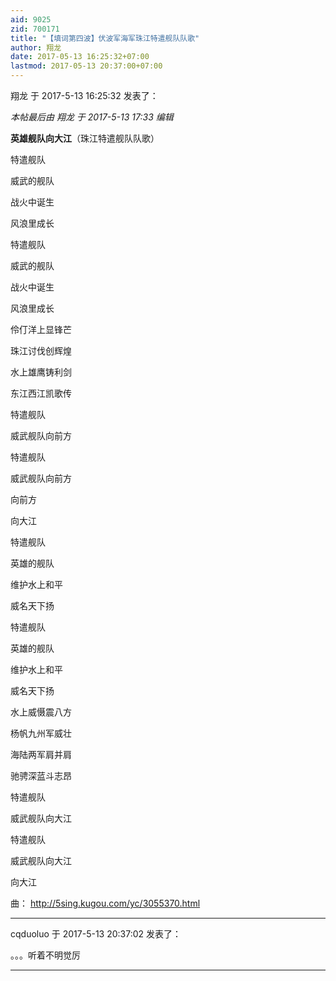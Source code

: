 ```yaml
---
aid: 9025
zid: 700171
title: "【填词第四波】伏波军海军珠江特遣舰队队歌"
author: 翔龙
date: 2017-05-13 16:25:32+07:00
lastmod: 2017-05-13 20:37:00+07:00
---
```


翔龙 于 2017-5-13 16:25:32 发表了：

_本帖最后由 翔龙 于 2017-5-13 17:33 编辑_

**英雄舰队向大江**（珠江特遣舰队队歌）

特遣舰队

威武的舰队

战火中诞生

风浪里成长

特遣舰队

威武的舰队

战火中诞生

风浪里成长

伶仃洋上显锋芒

珠江讨伐创辉煌

水上雄鹰铸利剑

东江西江凯歌传

特遣舰队

威武舰队向前方

特遣舰队

威武舰队向前方

向前方

向大江

特遣舰队

英雄的舰队

维护水上和平

威名天下扬

特遣舰队

英雄的舰队

维护水上和平

威名天下扬

水上威慑震八方

杨帆九州军威壮

海陆两军肩并肩

驰骋深蓝斗志昂

特遣舰队

威武舰队向大江

特遣舰队

威武舰队向大江

向大江

曲：
http://5sing.kugou.com/yc/3055370.html

---

cqduoluo 于 2017-5-13 20:37:02 发表了：

。。。听着不明觉厉

---
